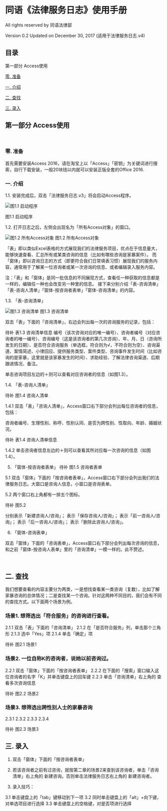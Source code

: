 # 同语《法律服务日志》使用手册

All rights reserved by 同语法律部

Version 0.2 Updated on December 30, 2017 (适用于法律服务日志.v4)


## 目录

第一部分 Access使用

[零.	准备](https://github.com/showeryhe/law_logs#%E9%9B%B6%E5%87%86%E5%A4%87)

[一.	介绍](https://github.com/showeryhe/law_logs#%E4%B8%80%E4%BB%8B%E7%BB%8D)

[二.	查找](https://github.com/showeryhe/law_logs#%E4%BA%8C%E6%9F%A5%E6%89%BE)

[三.	录入](https://github.com/showeryhe/law_logs#%E4%B8%89%E5%BD%95%E5%85%A5)

## 第一部分 Access使用
 
### 零.	准备

首先需要安装Access 2016，请在淘宝上以「Access」「密钥」为关键词进行搜索，自行下载安装，一般20块钱以内就可以安装正版全套的Office 2016.


### 一.	介绍
1.1. 安装完成后，双击「法律服务日志.v3」将会启动Access程序。

![图1.1 启动程序](https://showeryhecom.files.wordpress.com/2017/12/1-1.jpg)

图1.1 启动程序

1.2. 打开日志之后，左侧会出现名为「所有Access对象」的窗口。
 
![图1.2 所有Access对象](https://showeryhecom.files.wordpress.com/2017/12/1-2.jpg)
图1.2 所有Access对象

「表」即以类似Excel表格的方式展现我们的法律服务项目，优点在于信息量大，能够快速查看、汇总所有或某类咨询的信息（比如有哪些咨询是家暴案件）。
而「窗体」即以咨询日志的方式（即更符合我们日常填表习惯）展现我们的服务内容，通常用于了解某一位咨询者或某一次咨询的信息、或者编辑录入服务内容。

注：「表」和「窗体」是同一批信息的不同展现方式，查看任一种获取的信息都是一样的，编辑任一种也会改变另一种里的信息。
接下来分别介绍「表-咨询清单」「表-咨询人清单」「窗体-按咨询者表单」「窗体-咨询清单」的内容。

1.3.	「表-咨询清单」

![图1.3 咨询清单](https://showeryhecom.files.wordpress.com/2017/12/1-3.jpg)
图1.3 咨询清单

双击「表」下面的「咨询清单」，右边会列出每一次的咨询服务的记录，包括：

待补 表1.3 咨询清单信息
编号（该次咨询对应的唯一编号）、咨询者编号（对应咨询者的唯一编号）、咨询编号（这是该咨询者的第几次咨询）、年、月、日（咨询所发生的日期）、是否符合咨询服务（单选框，符合则为√，不符合则为空）、咨询渠道、案情简述、小律回应、提供服务类型、案件类型、咨询事件发生时间（比如咨询的是家暴，这里就是该家暴发生的时间）、求助经验、了解法律咨询渠道、后期跟进情况、备注。

单击咨询项目左边的＋则可以查看对应咨询者的信息（如图1.3）。

1.4.	「表-咨询人清单」

待补 图1.4 咨询人清单

1.4.1 双击「表」「咨询人清单」，Access窗口右下部分会列出每位咨询者的信息，包括：

咨询者编号、生理性别、称呼、性别认同、是否为跨性别、性取向、年龄、婚姻状况。

待补 表1.4 咨询人清单信息

1.4.2 单击咨询者信息左边的＋则可以查看其所对应每一次咨询的信息（如图1.4）。

5.	「窗体-按咨询者表单」
待补 图1.5 咨询者表单

5.1	双击「窗体」下面的「按咨询者表单」，Access窗口右下部分会列出我们的法律服务日志。大窗口是咨询人信息，小窗口是咨询表单。
 
5.2	两个窗口右上角都有一排五个图标。

待补 图5.2

分别表示「新建咨询人/咨询」； 表示「保存咨询人/咨询」； 表示「前一咨询人/咨询」； 表示「后一咨询人/咨询」； 表示「删除此咨询人/咨询」。

6.	「窗体-咨询表单」

双击「窗体」下面的「咨询表单」，Access窗口右下部分会列出每次咨询的信息，和之前「窗体-按咨询人表单」里的「咨询清单」一模一样的。此不赘述。

 
## 二.	查找
我们想要查看的内容主要分为两类，一是想找查看某一类咨询（复数），比如了解家暴咨询的总体情况；二是查找某一个咨询。针对这两种不同目的，我们会有不同的查找方式。以下面两个场景为例。

### 场景1.	想筛选出「符合服务」的咨询进行查看。
 
2.1.1	双击「表」下面的「咨询清单」
2.1.2	在「是否符合服务」列，单击那个三角形
2.1.3	选中「Yes」项
2.1.4	单击「确定」项

待补 图2.1 场景1

### 场景2.	一位自称K的咨询者，说她以前咨询过。

2.2.1	双击「窗体」下面的「按咨询者表单」
2.2.2	在下面的「搜索」窗口输入这位咨询者的名字「K」并单击键盘上的回车键
2.2.3	单击「咨询清单」右上角的 查看多次咨询信息

待补 图2.2 场景2

### 场景3. 想筛选出跨性别人士的家暴咨询

2.3.1
2.3.2
2.3.3
2.3.4

待补 图2.3 场景3

## 三.	录入

1.	双击「窗体」下面的「按咨询者表单」
 
2.	若该咨询者之前有过咨询，就按第二章的场景2来查到该咨询者，单击「咨询清单」右上角的 新建咨询。否则单击法律服务日志右上角的 新建咨询者。

3.	录入技巧：

3.1	单击键盘上的「tab」键移动到下一项
3.2	同时单击键盘上的「alt」+向下键，对单选项目进行选择
3.3	单击键盘上的空格键，对是否项进行选择

